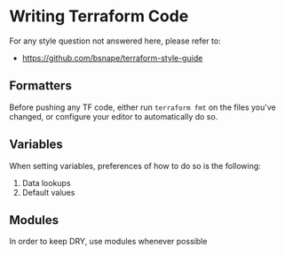 # Writing Terraform Code

For any style question not answered here, please refer to:
* https://github.com/bsnape/terraform-style-guide

## Formatters
Before pushing any TF code, either run `terraform fmt` on the files you've changed, or configure your editor to automatically do so.

## Variables
When setting variables, preferences of how to do so is the following:
1) Data lookups
2) Default values

## Modules
In order to keep DRY, use modules whenever possible